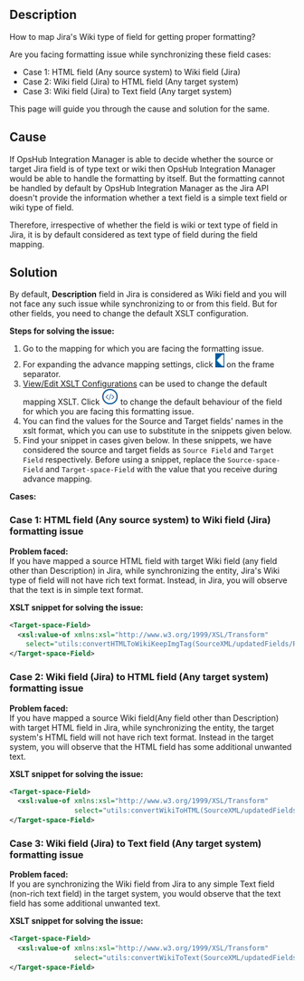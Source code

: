## Description
How to map Jira's Wiki type of field for getting proper formatting?

Are you facing formatting issue while synchronizing these field cases:  
* Case 1: HTML field (Any source system) to Wiki field (Jira)  
* Case 2: Wiki field (Jira) to HTML field (Any target system)  
* Case 3: Wiki field (Jira) to Text field (Any target system)

This page will guide you through the cause and solution for the same.

## Cause
If OpsHub Integration Manager is able to decide whether the source or target Jira field is of type text or wiki then OpsHub Integration Manager would be able to handle the formatting by itself. But the formatting cannot be handled by default by OpsHub Integration Manager as the Jira API doesn't provide the information whether a text field is a simple text field or wiki type of field.

Therefore, irrespective of whether the field is wiki or text type of field in Jira, it is by default considered as text type of field during the field mapping.

## Solution
By default, **Description** field in Jira is considered as Wiki field and you will not face any such issue while synchronizing to or from this field. But for other fields, you need to change the default XSLT configuration.  

**Steps for solving the issue:**
1. Go to the mapping for which you are facing the formatting issue.
2. For expanding the advance mapping settings, click ![AdvanceMappingExpandv2.png](../../../../assets/AdvanceMappingExpandv2.png) on the frame separator.
3. [View/Edit XSLT Configurations](../../../../integrate/mapping-configuration.md#viewedit-xslt-configurations-options) can be used to change the default mapping XSLT. Click ![XSLT_icon_blue.png](../../../../assets/XSLT_icon_blue.png) to change the default behaviour of the field for which you are facing this formatting issue.
4. You can find the values for the Source and Target fields' names in the xslt format, which you can use to substitute in the snippets given below.
5. Find your snippet in cases given below. In these snippets, we have considered the source and target fields as `Source Field` and `Target Field` respectively. Before using a snippet, replace the `Source-space-Field` and `Target-space-Field` with the value that you receive during advance mapping.

**Cases:**

### Case 1: HTML field (Any source system) to Wiki field (Jira) formatting issue
**Problem faced:**  
If you have mapped a source HTML field with target Wiki field (any field other than Description) in Jira, while synchronizing the entity, Jira's Wiki type of field will not have rich text format. Instead, in Jira, you will observe that the text is in simple text format.  

**XSLT snippet for solving the issue:**
```xml
<Target-space-Field>
  <xsl:value-of xmlns:xsl="http://www.w3.org/1999/XSL/Transform" 
    select="utils:convertHTMLToWikiKeepImgTag(SourceXML/updatedFields/Property/Source-space-Field)"/>
</Target-space-Field>
```

### Case 2: Wiki field (Jira) to HTML field (Any target system) formatting issue
**Problem faced:**  
If you have mapped a source Wiki field(Any field other than Description) with target HTML field in Jira, while synchronizing the entity, the target system's HTML field will not have rich text format. Instead in the target system, you will observe that the HTML field has some additional unwanted text.

**XSLT snippet for solving the issue:**
```xml
<Target-space-Field>
  <xsl:value-of xmlns:xsl="http://www.w3.org/1999/XSL/Transform"
                select="utils:convertWikiToHTML(SourceXML/updatedFields/Property/Source-space-Field)"/>
</Target-space-Field>
```

### Case 3: Wiki field (Jira) to Text field (Any target system) formatting issue

**Problem faced:**  
If you are synchronizing the Wiki field from Jira to any simple Text field (non-rich text field) in the target system, you would observe that the text field has some additional unwanted text.

**XSLT snippet for solving the issue:**
```xml
<Target-space-Field>
  <xsl:value-of xmlns:xsl="http://www.w3.org/1999/XSL/Transform"
                select="utils:convertWikiToText(SourceXML/updatedFields/Property/Source-space-Field)"/>
</Target-space-Field>
```


